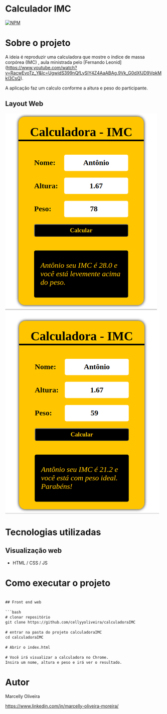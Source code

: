 # Calculador IMC
[![NPM](https://img.shields.io/npm/l/react)](https://github.com/cellyyoliveira/playerSpotify/blob/main/LICENSE) 

# Sobre o projeto

A ideia é reproduzir uma calculadora que mostre o índice de massa corpórea (IMC) , aula ministrada pelo [Fernando Leonid] (https://www.youtube.com/watch?v=RacwEvoTz_Y&lc=UgwidS399nQfLySIY4Z4AaABAg.9Vk_G0dXfJD9VpkMkI3CsQ).

A aplicação faz um calculo conforme a altura e peso do participante.

## Layout Web
![Web 1](https://github.com/cellyyoliveira/calculadoraIMC/blob/master/imagens/2021-12-13_19-31.png)
![Web 2](https://github.com/cellyyoliveira/calculadoraIMC/blob/master/imagens/2021-12-13_19-31_1.png)


# Tecnologias utilizadas
## Visualização web
- HTML / CSS / JS

# Como executar o projeto

```

## Front end web

```bash
# clonar repositório
git clone https://github.com/cellyyoliveira/calculadoraIMC

# entrar na pasta do projeto calculadoraIMC
cd calculadoraIMC

# Abrir o index.html

# Você irá visualizar a calculadora no Chrome.
Insira um nome, altura e peso e irá ver o resultado.
```

# Autor
Marcelly Oliveira 

https://www.linkedin.com/in/marcelly-oliveira-moreira/
